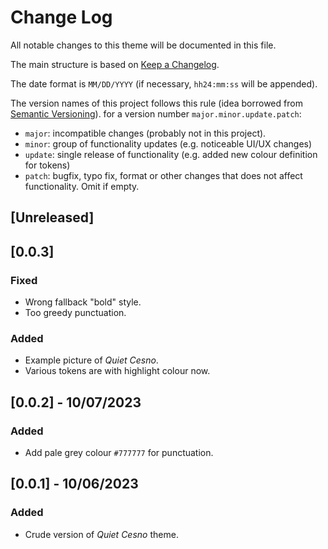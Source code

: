 # Change Log

All notable changes to this theme will be documented in this file.

The main structure is based on [Keep a Changelog](https://keepachangelog.com/en/1.0.0/).

The date format is `MM/DD/YYYY` (if necessary, `hh24:mm:ss` will be appended).

The version names of this project follows this rule (idea borrowed from [Semantic Versioning](https://semver.org/spec/v2.0.0.html)).
for a version number `major.minor.update.patch`:
* `major`: incompatible changes (probably not in this project).
* `minor`: group of functionality updates (e.g. noticeable UI/UX changes)
* `update`: single release of functionality (e.g. added new colour definition for tokens)
* `patch`: bugfix, typo fix, format or other changes that does not affect functionality. Omit if empty.

## [Unreleased]

## [0.0.3]

### Fixed

* Wrong fallback "bold" style.
* Too greedy punctuation.

### Added

* Example picture of *Quiet Cesno*.
* Various tokens are with highlight colour now.

## [0.0.2] - 10/07/2023

### Added

* Add pale grey colour `#777777` for punctuation.

## [0.0.1] - 10/06/2023

### Added

* Crude version of *Quiet Cesno* theme.